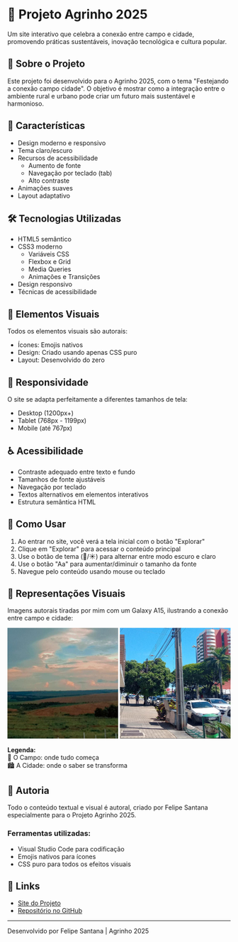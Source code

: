 # 🌾 Projeto Agrinho 2025

Um site interativo que celebra a conexão entre campo e cidade, promovendo práticas sustentáveis, inovação tecnológica e cultura popular.

## 🎯 Sobre o Projeto

Este projeto foi desenvolvido para o Agrinho 2025, com o tema "Festejando a conexão campo cidade". O objetivo é mostrar como a integração entre o ambiente rural e urbano pode criar um futuro mais sustentável e harmonioso.

## 🌟 Características

- Design moderno e responsivo
- Tema claro/escuro
- Recursos de acessibilidade
  - Aumento de fonte
  - Navegação por teclado (tab)
  - Alto contraste
- Animações suaves
- Layout adaptativo

## 🛠️ Tecnologias Utilizadas

- HTML5 semântico
- CSS3 moderno
  - Variáveis CSS
  - Flexbox e Grid
  - Media Queries
  - Animações e Transições
- Design responsivo
- Técnicas de acessibilidade

## 🎨 Elementos Visuais

Todos os elementos visuais são autorais:
- Ícones: Emojis nativos
- Design: Criado usando apenas CSS puro
- Layout: Desenvolvido do zero

## 📱 Responsividade

O site se adapta perfeitamente a diferentes tamanhos de tela:
- Desktop (1200px+)
- Tablet (768px - 1199px)
- Mobile (até 767px)

## ♿ Acessibilidade

- Contraste adequado entre texto e fundo
- Tamanhos de fonte ajustáveis
- Navegação por teclado
- Textos alternativos em elementos interativos
- Estrutura semântica HTML

## 🚀 Como Usar

1. Ao entrar no site, você verá a tela inicial com o botão "Explorar"
2. Clique em "Explorar" para acessar o conteúdo principal
3. Use o botão de tema (🌙/☀️) para alternar entre modo escuro e claro
4. Use o botão "Aa" para aumentar/diminuir o tamanho da fonte
5. Navegue pelo conteúdo usando mouse ou teclado

## 📸 Representações Visuais

Imagens autorais tiradas por mim com um Galaxy A15, ilustrando a conexão entre campo e cidade:

<div align="center">

  <img src="assets/imagens/WhatsApp Image 2025-06-21 at 13.16.57.jpeg" alt="Imagem representando o campo" width="250" height="250"/>
  <img src="assets/imagens/WhatsApp Image 2025-06-21 at 13.37.10.jpeg" alt="Imagem representando a cidade" width="250" height="250"/>

</div>

**Legenda:**  
🌾 O Campo: onde tudo começa  
🏙️ A Cidade: onde o saber se transforma  

## 📝 Autoria

Todo o conteúdo textual e visual é autoral, criado por Felipe Santana especialmente para o Projeto Agrinho 2025.

### Ferramentas utilizadas:
- Visual Studio Code para codificação
- Emojis nativos para ícones
- CSS puro para todos os efeitos visuais

## 🔗 Links

- [Site do Projeto]( https://s4ntana07.github.io/projeto-agrinho-2025/)
- [Repositório no GitHub](https://github.com/s4ntana07/projeto-agrinho-2025)

---

Desenvolvido por Felipe Santana | Agrinho 2025 
